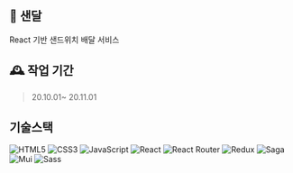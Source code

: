 ## 🥙 샌달

React 기반 샌드위치 배달 서비스

## 🕰 작업 기간

> 20.10.01~ 20.11.01

## 기술스택

![HTML5](https://img.shields.io/badge/html5-%23E34F26.svg?style=for-the-badge&logo=html5&logoColor=white)
![CSS3](https://img.shields.io/badge/css3-%231572B6.svg?style=for-the-badge&logo=css3&logoColor=white)
![JavaScript](https://img.shields.io/badge/javascript-%23323330.svg?style=for-the-badge&logo=javascript&logoColor=%23F7DF1E)
![React](https://img.shields.io/badge/react-%2320232a.svg?style=for-the-badge&logo=react&logoColor=%2361DAFB)
![React Router](https://img.shields.io/badge/React_Router-CA4245?style=for-the-badge&logo=react-router&logoColor=white)
![Redux](https://img.shields.io/badge/redux-%23593d88.svg?style=for-the-badge&logo=redux&logoColor=white)
![Saga](https://img.shields.io/badge/SAGA-999999?style=for-the-badge&logo=redux-saga&logoColor=white)
![Mui](https://img.shields.io/badge/-Mui-0077ff?style=for-the-badge&logo=ant-design&logoColor=white)
![Sass](https://img.shields.io/badge/Sass-CC6699?style=for-the-badge&logo=sass&logoColor=white)
